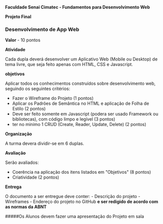 **Faculdade Senai Cimatec - Fundamentos para Desenvolvimento Web**

**Projeto Final**

### Desenvolvimento de App Web

**Valor** - 10 pontos

**Atividade**

Cada dupla deverá desenvolver um Aplicativo Web (Mobile ou Desktop) de tema livre, que seja feito apenas com HTML, CSS e Javascript.

**objetivos**

Aplicar todos os conhecimentos construídos sobre desenvolvimento web, seguindo os seguintes critérios:
- Fazer o Wireframe do Projeto (1 pontos)
- Aplicar os Padrões de Semântica no HTML e aplicação de Folha de Estilo (2 pontos)
- Deve ser feito somente em Javascript (podera ser usado Framework ou bibliotecas), com código limpo e legível (3 pontos)
- ter no minimo 1 CRUD (Create, Reader, Update, Delete) (2 pontos)

**Organização**

A turma devera dividir-se em 6 duplas.

**Avaliação**

Serão avaliados:
- Coerência na aplicação dos itens listados em "Objetivos" (8 pontos)
- Criatividade (2 pontos)

**Entrega**

O documento a ser entregue deve conter:
    - Descrição do projeto
    - Wireframes
    - Endereço do projeto no GitHub
**e ser redigido de acordo com as normas da ABNT**

#####Os Alunos devem fazer uma apresentação do Projeto em sala
